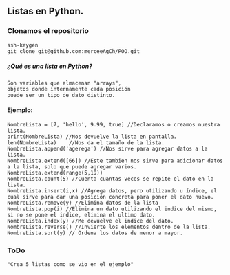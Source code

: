 ## Listas en Python.
### Clonamos el repositorio
	ssh-keygen
	git clone git@github.com:merceeAgCh/POO.git
##### ¿Qué es una lista en Python?
	Son variables que almacenan "arrays",
	objetos donde internamente cada posición 
	puede ser un tipo de dato distinto.
#### Ejemplo:
	NombreLista = [7, 'hello', 9.99, true] //Declaramos o creamos nuestra lista.
	print(NombreLista) //Nos devuelve la lista en pantalla.
	len(NombreLista)	//Nos da el tamaño de la lista.
	NombreLista.append('agerega') //Nos sirve para agregar datos a la lista.
	NombreLista.extend([66]) //Este tambien nos sirve para adicionar datos a la lista, solo que puede agregar varios.
	NombreLista.extend(range(5,19))
	NombreLista.count(5) //Cuenta cuantas veces se repite el dato en la lista.
	NombreLista.insert(i,x) //Agrega datos, pero utilizando u índice, el cual sirve para dar una posición concreta para poner el dato nuevo.
	NombreLista.remove(y) //Elimina datos de la lista
	NombreLista.pop(i) //Elimina un dato utilizando el indice del mismo, si no se pone el indice, elimina el ultimo dato.
	NombreLista.index(y) //Me devuelve el indice del dato.
	NombreLista.reverse() //Invierte los elementos dentro de la lista.
	NombreLista.sort(y) // Ordena los datos de menor a mayor.

### ToDo
	"Crea 5 listas como se vio en el ejemplo"
